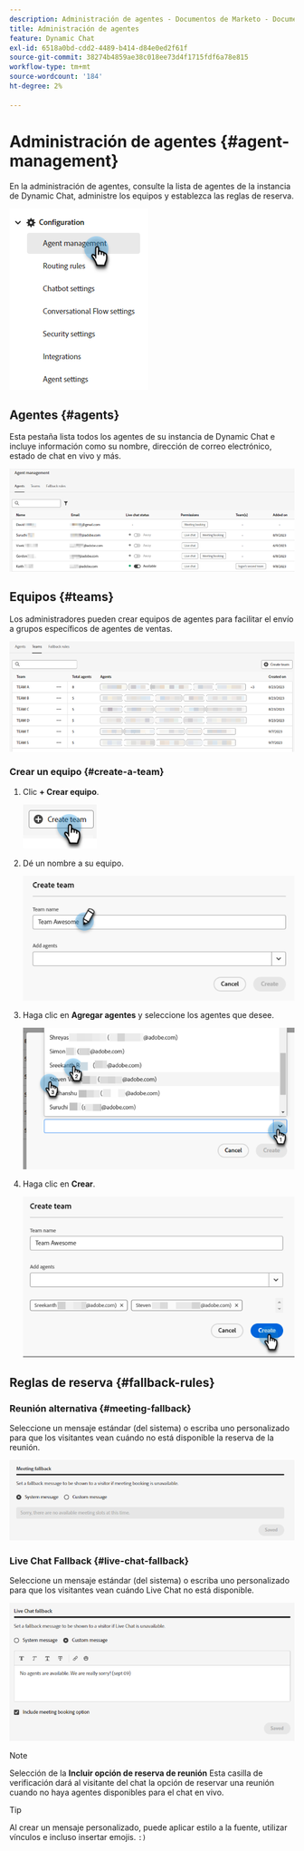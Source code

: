 ```yaml
---
description: Administración de agentes - Documentos de Marketo - Documentación del producto
title: Administración de agentes
feature: Dynamic Chat
exl-id: 6518a0bd-cdd2-4489-b414-d84e0ed2f61f
source-git-commit: 38274b4859ae38c018ee73d4f1715fdf6a78e815
workflow-type: tm+mt
source-wordcount: '184'
ht-degree: 2%

---
```


# Administración de agentes {#agent-management}

En la administración de agentes, consulte la lista de agentes de la instancia de Dynamic Chat, administre los equipos y establezca las reglas de reserva.

![](assets/agent-management-1.png)

## Agentes {#agents}

Esta pestaña lista todos los agentes de su instancia de Dynamic Chat e incluye información como su nombre, dirección de correo electrónico, estado de chat en vivo y más.

![](assets/agent-management-2.png)

## Equipos {#teams}

Los administradores pueden crear equipos de agentes para facilitar el envío a grupos específicos de agentes de ventas.

![](assets/agent-management-3.png)

### Crear un equipo {#create-a-team}

1. Clic **+ Crear equipo**.

   ![](assets/agent-management-4.png)

1. Dé un nombre a su equipo.

   ![](assets/agent-management-5.png)

1. Haga clic en **Agregar agentes** y seleccione los agentes que desee.

   ![](assets/agent-management-6.png)

1. Haga clic en **Crear**.

   ![](assets/agent-management-7.png)

## Reglas de reserva {#fallback-rules}

### Reunión alternativa {#meeting-fallback}

Seleccione un mensaje estándar (del sistema) o escriba uno personalizado para que los visitantes vean cuándo no está disponible la reserva de la reunión.

![](assets/agent-management-8.png)

### Live Chat Fallback {#live-chat-fallback}

Seleccione un mensaje estándar (del sistema) o escriba uno personalizado para que los visitantes vean cuándo Live Chat no está disponible.

![](assets/agent-management-9.png)

>[!NOTE]
>
>Selección de la **Incluir opción de reserva de reunión** Esta casilla de verificación dará al visitante del chat la opción de reservar una reunión cuando no haya agentes disponibles para el chat en vivo.

>[!TIP]
>
>Al crear un mensaje personalizado, puede aplicar estilo a la fuente, utilizar vínculos e incluso insertar emojis. `:)`
